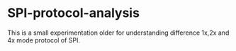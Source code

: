 # SPI-protocol-analysis
This is a small experimentation older for understanding difference 1x,2x and 4x mode protocol of SPI.
